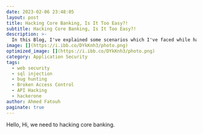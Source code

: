 ```yaml
---
date: 2023-02-06 23:48:05
layout: post
title: Hacking Core Banking, Is It Too Easy?!
subtitle: Hacking Core Banking, Is It Too Easy?!
description: >-
  In this Blog, I've explained some scenarios which I've faced while hacking some core banking applications.
image: [](https://i.ibb.co/DYkKnh3/photo.png)
optimized_image: [](https://i.ibb.co/DYkKnh3/photo.png)
category: Application Security
tags:
  - web security
  - sql injection
  - bug hunting
  - Broken Access Control
  - API Hacking
  - hackerone
author: Ahmed Fatouh
paginate: true
---
```


Hello, Hi, we need to hacking core banking.
